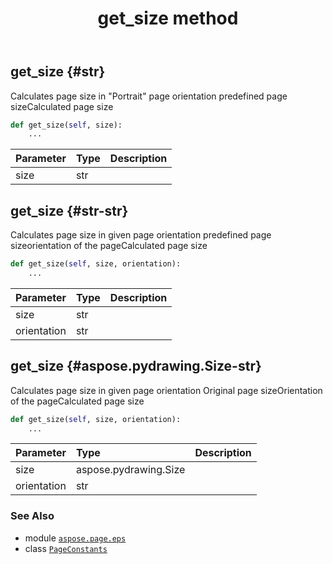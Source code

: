 ﻿---
title: get_size method
second_title: Aspose.Page for Python via .NET API References
description: 
type: docs
weight: 30
url: /python-net/aspose.page.eps/pageconstants/get_size/
is_root: false
---

## get_size {#str}

Calculates page size in "Portrait" page orientation
predefined page sizeCalculated page size



```python
def get_size(self, size):
    ...
```


| Parameter | Type | Description |
| :- | :- | :- |
| size | str |  |


## get_size {#str-str}

Calculates page size in given page orientation
predefined page sizeorientation of the pageCalculated page size



```python
def get_size(self, size, orientation):
    ...
```


| Parameter | Type | Description |
| :- | :- | :- |
| size | str |  |
| orientation | str |  |


## get_size {#aspose.pydrawing.Size-str}

Calculates page size in given page orientation
Original page sizeOrientation of the pageCalculated page size



```python
def get_size(self, size, orientation):
    ...
```


| Parameter | Type | Description |
| :- | :- | :- |
| size | aspose.pydrawing.Size |  |
| orientation | str |  |



### See Also
* module [`aspose.page.eps`](../../)
* class [`PageConstants`](/page/python-net/aspose.page.eps/pageconstants)
